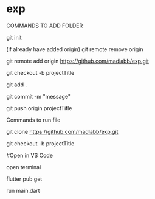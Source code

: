 # exp

COMMANDS TO ADD FOLDER

git init

(if already have added origin) git remote remove origin

git remote add origin https://github.com/madlabb/exp.git

git checkout -b projectTitle

git add .

git commit -m "message"

git push origin projectTitle


Commands to run file

git clone https://github.com/madlabb/exp.git

git checkout -b projectTitle

#Open in VS Code

open terminal 

flutter pub get

run main.dart
